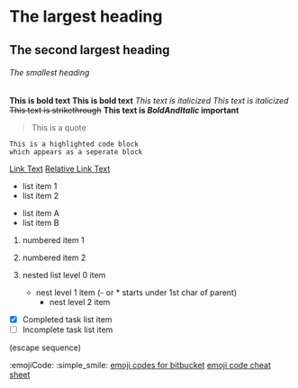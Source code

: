 # The largest heading
## The second largest heading
###### The smallest heading

**This is bold text**
__This is bold text__
*This text is italicized*
_This text is italicized_
~~This text is strikethrough~~
**This text is _BoldAndItalic_ important**

> This is a quote

```
This is a highlighted code block
which appears as a seperate block
```

[Link Text](https://Link.URL/)
[Relative Link Text](dirInRepo/fileInDir)

- list item 1
- list item 2

* list item A
* list item B

1. numbered item 1
2. numbered item 2

1. nested list level 0 item
   - nest level 1 item (- or * starts under 1st char of parent)
     - nest level 2 item

- [x] Completed task list item
- [ ] Incomplete task list item

\(escape sequence)

:emojiCode: :simple_smile:
[emoji codes for bitbucket](https://bitbucket.org/DACOFFEY/wiki/wiki/BITBUCKET/EMOJI/Emoji)
[emoji code cheat sheet](https://www.webpagefx.com/tools/emoji-cheat-sheet/)
